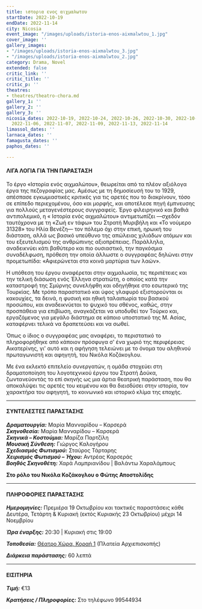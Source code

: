 ```yaml
---
title: ιστορια ενος αιχμαλωτου
startDate: 2022-10-19
endDate: 2022-11-14
city: Nicosia
event_image: "/images/uploads/istoria-enos-aixmalwtou_1.jpg"
cover_image: ''
gallery_images:
- "/images/uploads/istoria-enos-aixmalwtou_3.jpg"
- "/images/uploads/istoria-enos-aixmalwtou_2.jpg"
category: Drama, Novel
extended: false
critic_link: ''
critic_title: ''
critic_p: ''
theatres:
- theatres/theatro-chora.md
gallery_1: ''
gallery_2: ''
gallery_3: ''
nicosia_dates: 2022-10-19, 2022-10-24, 2022-10-26, 2022-10-30, 2022-10-31, 2022-11-02,
  2022-11-06, 2022-11-07, 2022-11-09, 2022-11-13, 2022-11-14
limassol_dates: ''
larnaca_dates: ''
famagusta_dates: ''
paphos_dates: ''

---
```

#### ΛΙΓΑ ΛΟΓΙΑ ΓΙΑ ΤΗΝ ΠΑΡΑΣΤΑΣΗ

Το έργο «Ιστορία ενός αιχμαλώτου», θεωρείται από τα πλέον αξιόλογα έργα της πεζογραφίας μας. Αμέσως με τη δημοσίευσή του το 1929, απέσπασε εγκωμιαστικές κριτικές για τις αρετές που το διακρίνουν, τόσο σε επίπεδο περιεχομένου, όσο και μορφής, και αποτέλεσε πηγή έμπνευσης για πολλούς μεταγενέστερους συγγραφείς. Έργο φιλειρηνικό και βαθιά αντιπολεμικό, η « Ιστορία ενός αιχμαλώτου» αντιμετωπίζει —σχεδόν ταυτόχρονα με τη «Ζωή εν τάφω» του Στρατή Μυριβήλη και «Το νούμερο 31328» του Ηλία Βενέζη— τον πόλεμο όχι στην επική, ηρωική του διάσταση, αλλά ως βασικό υπεύθυνο της απώλειας χιλιάδων ατόμων και του εξευτελισμού της ανθρώπινης αξιοπρέπειας. Παράλληλα, αναδεικνύει κάτι βαθύτερο και πιο ουσιαστικό, την παγκόσμια συναδέλφωση, πρόθεση την οποία άλλωστε ο συγγραφέας δηλώνει στην προμετωπίδα: «Αφιερώνεται στα κοινά μαρτύρια των λαών».

Η υπόθεση του έργου αναφέρεται στην αιχμαλωσία, τις περιπέτειες και την τελική διάσωση ενός Έλληνα στρατιώτη, ο οποίος κατά την καταστροφή της Σμύρνης συνελήφθη και οδηγήθηκε στο εσωτερικό της Τουρκίας. Με τρόπο παραστατικό και ύφος γλαφυρό εξιστορούνται οι κακουχίες, τα δεινά, η φυσική και ηθική ταλαιπωρία του βασικού προσώπου, και αναδεικνύεται το ψυχικό του σθένος, καθώς, στην προσπάθεια για επιβίωση, αναγκάζεται να υποδυθεί τον Τούρκο και, εργαζόμενος για μεγάλο διάστημα σε κάποιο υποστατικό της Μ. Ασίας, καταφέρνει τελικά να δραπετεύσει και να σωθεί.

Όπως ο ίδιος ο συγγραφέας μας αναφέρει, το περιστατικό το πληροφορήθηκε από κάποιον πρόσφυγα σ' ένα χωριό της περιφέρειας Αικατερίνης, γι' αυτό και η αφήγηση τελειώνει με το όνομα του αληθινού πρωταγωνιστή και αφηγητή, του Νικόλα Κοζάκογλου.

Με ένα εκλεκτό επιτελείο συνεργατών, η ομάδα στοχεύει στη δραματοποίηση του λογοτεχνικού έργου του Στρατή Δούκα, ζωντανεύοντάς το επί σκηνής ως μια άρτια θεατρική παράσταση, που θα αποκαλύψει τις αρετές του κειμένου και θα διεισδύσει στην ιστορία, τον χαρακτήρα του αφηγητή, το κοινωνικό και ιστορικό κλίμα της εποχής.

***

#### ΣΥΝΤΕΛΕΣΤΕΣ ΠΑΡΑΣΤΑΣΗΣ

**_Δραματουργία:_** Μαρία Μανναρίδου – Καρσερά  
**_Σκηνοθεσία:_** Μαρία Μανναρίδου – Καρσερά  
**_Σκηνικά – Κοστούμια:_** Μαρίζα Παρτζίλη  
**_Μουσική Σύνθεση:_** Γιώργος Καλογήρου  
**_Σχεδιασμός Φωτισμού:_** Σταύρος Τάρταρης  
**_Χειρισμός Φωτισμού – Ήχου:_** Αντρέας Καρσεράς  
**_Βοηθός Σκηνοθέτη:_** Χαρά Λαμπριανίδου | Βαλάντω Χαραλάμπους

**Στο ρόλο του Νικόλα Κοζάκογλου ο Φώτης Αποστολίδης**

***

#### ΠΛΗΡΟΦΟΡΙΕΣ ΠΑΡΑΣΤΑΣΗΣ

**_Ημερομηνίες:_** Πρεμιέρα 19 Οκτωβρίου και τακτικές παραστάσεις κάθε Δευτέρα, Τετάρτη & Κυριακή (εκτός Κυριακής 23 Οκτωβρίου) μέχρι 14 Νοεμβρίου

**_Ώρα έναρξης:_** 20:30 | Κυριακή στις 19:00

**_Τοποθεσία:_** [Θέατρο Χώρα, Κοραή 1](?#map) (Πλατεία Αρχιεπισκοπής)

**_Διάρκεια παράστασης:_** 60 λεπτά

***

#### ΕΙΣΙΤΗΡΙΑ

**_Τιμή:_** €13

**_Κρατήσεις / Πληροφορίες:_** Στο τηλέφωνο 99544934